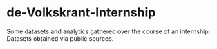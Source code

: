 # de-Volkskrant-Internship
Some datasets and analytics gathered over the course of an internship. Datasets obtained via public sources.
